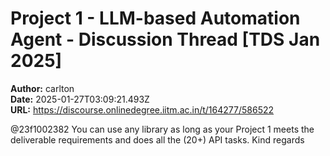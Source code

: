 # Project 1 - LLM-based Automation Agent - Discussion Thread [TDS Jan 2025]

**Author:** carlton  
**Date:** 2025-01-27T03:09:21.493Z  
**URL:** https://discourse.onlinedegree.iitm.ac.in/t/164277/586522

@23f1002382
You can use any library as long as your Project 1 meets the deliverable requirements and does all the (20+) API tasks.
Kind regards
